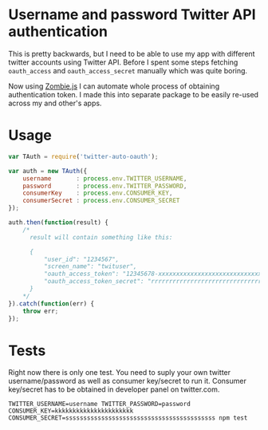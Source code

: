 Username and password Twitter API authentication
================================================

This is pretty backwards, but I need to be able to use my app with different
twitter accounts using Twitter API. Before I spent some steps fetching
`oauth_access` and `oauth_access_secret` manually which was quite boring.

Now using <a href="http://zombie.js.org/">Zombie.js</a> I can automate whole
process of obtaining authentication token. I made this into separate package
to be easily re-used across my and other's apps.

Usage
=====

```javascript
var TAuth = require('twitter-auto-oauth');

var auth = new TAuth({
    username       : process.env.TWITTER_USERNAME,
    password       : process.env.TWITTER_PASSWORD,
    consumerKey    : process.env.CONSUMER_KEY,
    consumerSecret : process.env.CONSUMER_SECRET
});

auth.then(function(result) {
    /*
      result will contain something like this:

      {
          "user_id": "1234567",
          "screen_name": "twituser",
          "oauth_access_token": "12345678-xxxxxxxxxxxxxxxxxxxxxxxxxxxxxxxxxxxxxxx",
          "oauth_access_token_secret": "rrrrrrrrrrrrrrrrrrrrrrrrrrrrrrrrrrrrrrrrrrrrr"
      }
    */
}).catch(function(err) {
    throw err;
});
```

Tests
=====

Right now there is only one test. You need to suply your own twitter username/password as well as
consumer key/secret to run it. Consumer key/secret has to be obtained in developer panel on twitter.com.

```
TWITTER_USERNAME=username TWITTER_PASSWORD=password CONSUMER_KEY=kkkkkkkkkkkkkkkkkkkkkk CONSUMER_SECRET=ssssssssssssssssssssssssssssssssssssssssss npm test
```
